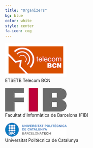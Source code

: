 ```yaml
---
title: "Organizers"
bg: blue
color: white
style: center
fa-icon: cog
---
```


<a href="https://www.etsetb.upc.edu/en/"><img src="img/logos/etsetb.png" alt="ETSETB" style="width: 200px;"/></a>
<br>
ETSETB Telecom BCN
<br>
<br>
<a href="https://www.fib.upc.edu/ca"><img src="img/logos/fib.jpg" alt="FIB" style="width: 200px;"/></a>
<br>
Facultat d'Inform&agrave;tica de Barcelona (FIB)
<br>
<br>
<a href="https://imatge.upc.edu/web/"><img src="img/logos/upc.jpg" alt="UPC" style="width: 200px;"/></a>
<br>
Universitat Politècnica de Catalunya
<br>

